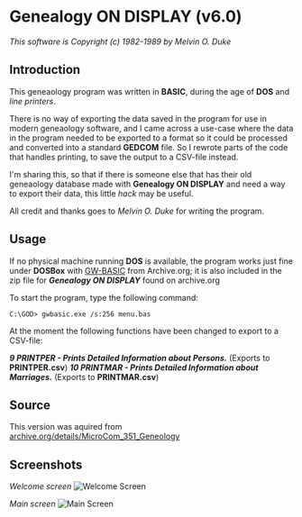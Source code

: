 # Genealogy ON DISPLAY (v6.0)

_This software is Copyright (c) 1982-1989 by Melvin O. Duke_


## Introduction

This geneaology program was written in **BASIC**, during the age of **DOS** and _line printers_.

There is no way of exporting the data saved in the program for use in modern geneaology software, and I came across a use-case where the data in the program needed to be exported to a format so it could be processed and converted into a standard **GEDCOM** file. So I rewrote parts of the code that handles printing, to save the output to a CSV-file instead.

I'm sharing this, so that if there is someone else that has their old geneaology database made with **Genealogy ON DISPLAY** and need a way to export their data, this little _hack_ may be useful.

All credit and thanks goes to _Melvin O. Duke_ for writing the program.

## Usage

If no physical machine running **DOS** is available, the program works just fine under **DOSBox** with [GW-BASIC](https://archive.org/details/gwbasic.exe) from Archive.org; it is also included in the zip file for _**Genealogy ON DISPLAY**_ found on archive.org

To start the program, type the following command:
```
C:\GOD> gwbasic.exe /s:256 menu.bas
```

At the moment the following functions have been changed to export to a CSV-file:

_**9 PRINTPER - Prints Detailed Information about Persons.**_ (Exports to **PRINTPER.csv**)
_**10 PRINTMAR - Prints Detailed Information about Marriages.**_ (Exports to **PRINTMAR.csv**)

## Source

This version was aquired from [archive.org/details/MicroCom_351_Geneology](https://archive.org/details/MicroCom_351_Geneology)


## Screenshots

_Welcome screen_
![Welcome Screen](https://www.dropbox.com/s/mdosazdwe0trtel/god-welcomescreen.png?dl=1)

_Main screen_
![Main Screen](https://ia803109.us.archive.org/33/items/MicroCom_351_Geneology/screenshot.png)